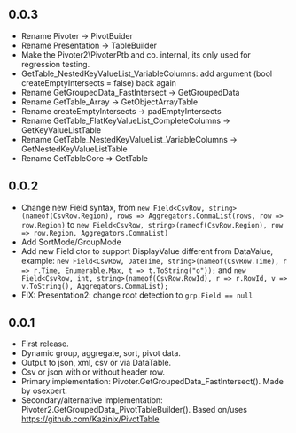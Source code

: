 ## 0.0.3
* Rename Pivoter -> PivotBuider
* Rename Presentation -> TableBuilder
* Make the Pivoter2\PivoterPtb and co. internal, its only used for regression testing.
* GetTable_NestedKeyValueList_VariableColumns: add argument (bool createEmptyIntersects = false) back again
* Rename GetGroupedData_FastIntersect -> GetGroupedData
* Rename GetTable_Array -> GetObjectArrayTable
* Rename createEmptyIntersects -> padEmptyIntersects
* Rename GetTable_FlatKeyValueList_CompleteColumns -> GetKeyValueListTable
* Rename GetTable_NestedKeyValueList_VariableColumns -> GetNestedKeyValueListTable
* Rename GetTableCore => GetTable

## 0.0.2
* Change new Field syntax, from
  `new Field<CsvRow, string>(nameof(CsvRow.Region), rows => Aggregators.CommaList(rows, row => row.Region)`
  to
  `new Field<CsvRow, string>(nameof(CsvRow.Region), row => row.Region, Aggregators.CommaList)`
* Add SortMode/GroupMode
* Add new Field ctor to support DisplayValue different from DataValue, example:
  `new Field<CsvRow, DateTime, string>(nameof(CsvRow.Time), r => r.Time, Enumerable.Max, t => t.ToString("o"));`
  and
  `new Field<CsvRow, int, string>(nameof(CsvRow.RowId), r => r.RowId, v => v.ToString(), Aggregators.CommaList);`
* FIX: Presentation2: change root detection to `grp.Field == null`

## 0.0.1
* First release.
* Dynamic group, aggregate, sort, pivot data. 
* Output to json, xml, csv or via DataTable.
* Csv or json with or without header row.
* Primary implementation: Pivoter.GetGroupedData_FastIntersect(). Made by osexpert.
* Secondary/alternative implementation: Pivoter2.GetGroupedData_PivotTableBuilder(). Based on/uses https://github.com/Kazinix/PivotTable
